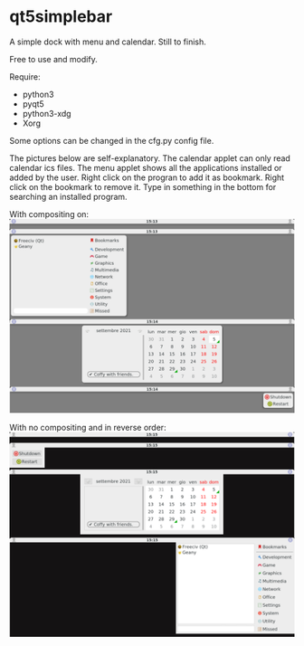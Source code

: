 # qt5simplebar
A simple dock with menu and calendar.
Still to finish.

Free to use and modify.

Require:
- python3
- pyqt5
- python3-xdg
- Xorg

Some options can be changed in the cfg.py config file.

The pictures below are self-explanatory. The calendar applet can only read calendar ics files. The menu applet shows all the applications installed or added by the user. Right click on the progran to add it as bookmark. Right click on the bookmark to remove it. Type in something in the bottom for searching an installed program. 

With compositing on:
![My image](https://github.com/frank038/qt5simplebar/blob/main/Screenshot1.png)

With no compositing and in reverse order:
![My image](https://github.com/frank038/qt5simplebar/blob/main/Screenshot2.png)
